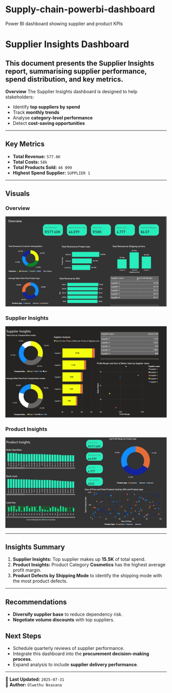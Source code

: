 # Supply-chain-powerbi-dashboard
 Power BI dashboard showing supplier and product KPIs
# Supplier Insights Dashboard

This document presents the **Supplier Insights** report, summarising supplier performance, spend distribution, and key metrics.  
---

 **Overview**
The Supplier Insights dashboard is designed to help stakeholders:
- Identify **top suppliers by spend**
- Track **monthly trends**
- Analyse **category-level performance**
- Detect **cost-saving opportunities**

---

## Key Metrics
- **Total Revenue:** `577.6K`
- **Total Costs:** `58k`
- **Total Products Sold:** `46 099`
- **Highest Spend Supplier:** `SUPPLIER 1`

---

## Visuals

### Overview
![Overview](https://github.com/Olee13/Supply-chain-powerbi-dashboard/blob/main/Overview.png)

### Supplier Insights
![Supplier Insights](https://github.com/Olee13/Supply-chain-powerbi-dashboard/blob/main/Supplier%20Insights.png)

### Product Insights
![Product Insights](https://github.com/Olee13/Supply-chain-powerbi-dashboard/blob/main/Product%20Insights.png)

---

## Insights Summary
1. **Supplier Insights:** Top supplier makes up **15.5K** of total spend.
2. **Product Insights:** Product Category **Cosmetics** has the highest average profit margin.
3. **Product Defects by Shipping Mode** to identify the shipping mode with the most product defects.

---

## Recommendations
- **Diversify supplier base** to reduce dependency risk.
- **Negotiate volume discounts** with top suppliers.


##  Next Steps
- Schedule quarterly reviews of supplier performance.
- Integrate this dashboard into the **procurement decision-making process**.
- Expand analysis to include **supplier delivery performance**.

---

📅 **Last Updated:** `2025-07-31`  
📌 **Author:** `Olwethu Nxasana`  

